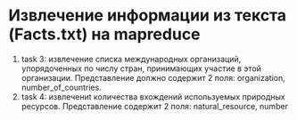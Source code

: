 # Извлечение информации из текста (Facts.txt) на mapreduce 
1) task 3: извлечение списка международных организаций, упорядоченных по числу стран, принимающих участие в этой организации. Представление должно содержит 2 поля: organization, number_of_countries. 
2) task 4: извлечениt количества вхождений используемых природных ресурсов. Представление содержит 2 поля: natural_resource, number

